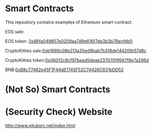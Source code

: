 # Smart Contracts

This repository contains examples of Ethereum smart contract.

EOS sale:

EOS token: <a href="https://etherscan.io/address/0x86fa049857e0209aa7d9e616f7eb3b3b78ecfdb0#code">0x86fa049857e0209aa7d9e616f7eb3b3b78ecfdb0</a>

CryptoKitties sale:<a href="https://etherscan.io/address/0xb1690c08e213a35ed9bab7b318de14420fb57d8c#code">0xb1690c08e213a35ed9bab7b318de14420fb57d8c</a>

CryptoKitties token:<a href="https://etherscan.io/address/0x06012c8cf97bead5deae237070f9587f8e7a266d#code">0x06012c8cf97bead5deae237070f9587f8e7a266d</a>

BNB:<a href="https://etherscan.io/address/0xB8c77482e45F1F44dE1745F52C74426C631bDD52#code">0xB8c77482e45F1F44dE1745F52C74426C631bDD52</a>

# (Not So) Smart Contracts



# (Security Check) Website
http://www.sjtubsrc.net/index.html
